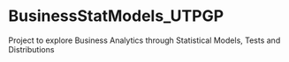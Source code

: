 # BusinessStatModels_UTPGP
Project to explore Business Analytics through Statistical Models, Tests and Distributions
